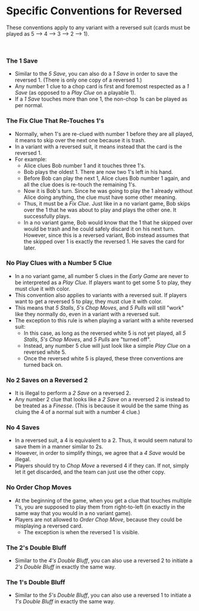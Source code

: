 # Specific Conventions for Reversed

These conventions apply to any variant with a reversed suit (cards must be played as 5 --> 4 --> 3 --> 2 --> 1).

<br />

### The 1 Save

* Similar to the *5 Save*, you can also do a *1 Save* in order to save the reversed 1. (There is only one copy of a reversed 1.)
* Any number 1 clue to a chop card is first and foremost respected as a *1 Save* (as opposed to a *Play Clue* on a playable 1).
* If a *1 Save* touches more than one 1, the non-chop 1s can be played as per normal.

### The Fix Clue That Re-Touches 1's

* Normally, when 1's are re-clued with number 1 before they are all played, it means to skip over the next one because it is trash.
* In a variant with a reversed suit, it means instead that the card is the reversed 1.
* For example:
  * Alice clues Bob number 1 and it touches three 1's.
  * Bob plays the oldest 1. There are now two 1's left in his hand.
  * Before Bob can play the next 1, Alice clues Bob number 1 again, and all the clue does is re-touch the remaining 1's.
  * Now it is Bob's turn. Since he was going to play the 1 already without Alice doing anything, the clue must have some other meaning.
  * Thus, it must be a *Fix Clue*. Just like in a no variant game, Bob skips over the 1 that he was about to play and plays the other one. It successfully plays.
  * In a no variant game, Bob would know that the 1 that he skipped over would be trash and he could safely discard it on his next turn. However, since this is a reversed variant, Bob instead assumes that the skipped over 1 is exactly the reversed 1. He saves the card for later.

### No Play Clues with a Number 5 Clue

* In a no variant game, all number 5 clues in the *Early Game* are never to be interpreted as a *Play Clue*. If players want to get some 5 to play, they must clue it with color.
* This convention also applies to variants with a reversed suit. If players want to get a reversed 5 to play, they must clue it with color.
* This means that *5 Stalls*, *5's Chop Moves*, and *5 Pulls* will still "work" like they normally do, even in a variant with a reversed suit.
* The exception to this rule is when playing a variant with a white reversed suit:
  * In this case, as long as the reversed white 5 is not yet played, all *5 Stalls*, *5's Chop Moves*, and *5 Pulls* are "turned off".
  * Instead, any number 5 clue will just look like a simple *Play Clue* on a reversed white 5.
  * Once the reversed white 5 is played, these three conventions are turned back on.

### No 2 Saves on a Reversed 2

* It is illegal to perform a *2 Save* on a reversed 2.
* Any number 2 clue that looks like a *2 Save* on a reversed 2 is instead to be treated as a *Finesse*. (This is because it would be the same thing as cluing the 4 of a normal suit with a number 4 clue.)

### No 4 Saves

* In a reversed suit, a 4 is equivalent to a 2. Thus, it would seem natural to save them in a manner similar to 2s.
* However, in order to simplify things, we agree that a *4 Save* would be illegal.
* Players should try to *Chop Move* a reversed 4 if they can. If not, simply let it get discarded, and the team can just use the other copy.

### No Order Chop Moves

* At the beginning of the game, when you get a clue that touches multiple 1's, you are supposed to play them from right-to-left (in exactly in the same way that you would in a no variant game).
* Players are not allowed to *Order Chop Move*, because they could be misplaying a reversed card.
  * The exception is when the reversed 1 is visible.

### The 2's Double Bluff

* Similar to the *4's Double Bluff*, you can also use a reversed 2 to initiate a *2's Double Bluff* in exactly the same way.

### The 1's Double Bluff

* Similar to the *5's Double Bluff*, you can also use a reversed 1 to initiate a *1's Double Bluff* in exactly the same way.
